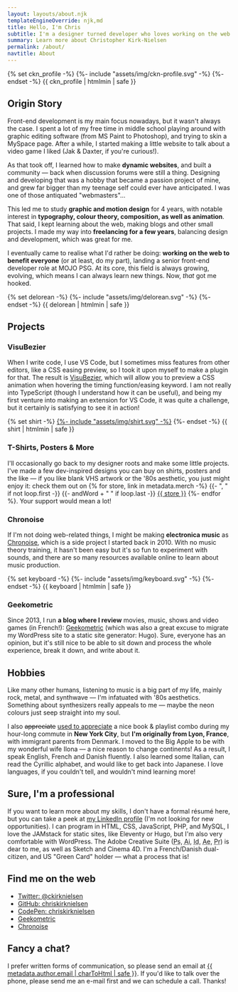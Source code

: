 ```yaml
---
layout: layouts/about.njk
templateEngineOverride: njk,md
title: Hello, I'm Chris
subtitle: I'm a designer turned developer who loves working on the web.
summary: Learn more about Christopher Kirk-Nielsen
permalink: /about/
navtitle: About
---
```


<div class="md_u-displayFlex u-flex--startBlock">
  <div class="about__profile u-floatLeft u-posRelative u-flex--shrink-0 u-marginBlock--double u-marginInlineEnd--double">
    {% set ckn_profile -%}
    {%- include "assets/img/ckn-profile.svg" -%}
    {%- endset -%}
    {{ ckn_profile | htmlmin | safe }}
  </div>

  <div class="u-flow">

  ## Origin Story

  Front-end development is my main focus nowadays, but it wasn't always the case. I spent a lot of my free time in middle school playing around with graphic editing software (from MS Paint to Photoshop), and trying to skin a MySpace page. After a while, I started making a little website to talk about a video game I liked (Jak & Daxter, if you're curious!).

  As that took off, I learned how to make **dynamic websites**, and built a community — back when discussion forums were still a thing. Designing and developing that was a hobby that became a passion project of mine, and grew far bigger than my teenage self could ever have anticipated. I was one of those antiquated "webmasters"…

  This led me to study **graphic and motion design** for 4 years, with notable interest in **typography, colour theory, composition, as well as animation**. That said, I kept learning about the web, making blogs and other small projects. I made my way into **freelancing for a few years**, balancing design and development, which was great for me.

  I eventually came to realise what I'd rather be doing: **working on the web to benefit everyone** (or at least, do my part), landing a senior front-end developer role at MOJO PSG. At its core, this field is always growing, evolving, which means I can always learn new things. Now, *that* got me <span data-about-action="hooked-delorean">hooked</span>.

  <div class="u-displayFlex u-flex--center u-floatClear">
    {% set delorean -%}
    {%- include "assets/img/delorean.svg" -%}
    {%- endset -%}
    {{ delorean | htmlmin | safe }}
  </div>
  </div>
</div>

## Projects

### VisuBezier

When I write code, I use VS Code, but I sometimes miss features from other editors, like a CSS easing preview, so I took it upon myself to make a plugin for that. The result is [VisuBezier](https://marketplace.visualstudio.com/items?itemName=chriskirknielsen.visubezier), which will allow you to preview a CSS animation when hovering the timing function/easing keyword. I am not really into TypeScript (though I understand how it can be useful), and being my first venture into making an extension for VS Code, it was quite a challenge, but it certainly is satisfying to see it in action!

<div class="u-floatRight u-marginBlockEnd u-marginInlineStart--double">
  {% set shirt -%}
  <a href="{{ metadata.merch.TeePublic }}" class="u-c--grey-min">{%- include "assets/img/shirt.svg" -%}</a>
  {%- endset -%}
  {{ shirt | htmlmin | safe }}
</div>

### T-Shirts, Posters & More

I'll occasionally go back to my designer roots and make some little projects. I've made a few dev-inspired designs you can buy on shirts, posters and the like — if you like blank VHS artwork or the '80s aesthetic, you just might enjoy it: check them out on {% for store, link in metadata.merch -%}
  {{- ", " if not loop.first -}}
  {{- andWord + " " if loop.last -}}
  <a href="{{ link }}">{{ store }}</a>
{%- endfor %}. Your support would mean a lot!

### Chronoise

If I'm not doing web-related things, I might be making **electronica music** as [Chronoise](https://chronoise.com), which is a side project I started back in 2010. With no music theory training, it hasn't been easy but it's so fun to experiment with sounds, and there are so many resources available online to learn about music production.

<div class="u-marginBlockEnd u-marginInline--auto u-displayFlex u-flex--center">
  {% set keyboard -%}
  {%- include "assets/img/keyboard.svg" -%}
  {%- endset -%}
  {{ keyboard | htmlmin | safe }}
</div>

### Geekometric

Since 2013, I run **a blog where I review** movies, music, shows and video games (in French!): [Geekometric](https://geekometric.com) (which was also a great excuse to migrate my WordPress site to a static site generator: Hugo). Sure, everyone has an opinion, but it's still nice to be able to sit down and process the whole experience, break it down, and write about it.

## Hobbies

Like many other humans, listening to music is a big part of my life, mainly rock, metal, and synthwave — I'm infatuated with '80s aesthetics. Something about synthesizers really appeals to me — maybe the neon colours just seep straight into my soul.

I also <del>appreciate</del> <ins>used to appreciate</ins> a nice book & playlist combo during my hour-long commute in **New York City**, but **I'm originally from Lyon, France**, with immigrant parents from Denmark. I moved to the Big Apple to be with my wonderful wife Ilona — a nice reason to change continents! As a result, I speak English, French and Danish fluently. I also learned some Italian, can read the Cyrillic alphabet, and would like to get back into Japanese. I love languages, if you couldn't tell, and wouldn't mind learning more!

## Sure, I'm a professional

If you want to learn more about my skills, I don't have a formal résumé here, but you can take a peek at [my LinkedIn profile](https://www.linkedin.com/in/chriskirknielsen/) (I'm not looking for new opportunities). I can program in HTML, CSS, JavaScript, PHP, and MySQL, I love the JAMstack for static sites, like Eleventy or Hugo, but I'm also very comfortable with WordPress. The Adobe Creative Suite (<abbr title="Photoshop">Ps</abbr>, <abbr title="Illustrator">Ai</abbr>, <abbr title="InDesign">Id</abbr>, <abbr title="After Effects">Ae</abbr>, <abbr title="Premiere Pro">Pr</abbr>) is dear to me, as well as Sketch and Cinema 4D. I'm a French/Danish dual-citizen, and US "Green Card" holder — what a process that is!

## Find me on the web

- [Twitter: @ckirknielsen](https://twitter.com/ckirknielsen)
- [GitHub: chriskirknielsen](https://github.com/chriskirknielsen)
- [CodePen: chriskirknielsen](https://codepen.io/chriskirknielsen)
- [Geekometric](https://geekometric.com)
- [Chronoise](https://chronoise.com)

## Fancy a chat?

I prefer written forms of communication, so please send an email at <a href="mailto:{{ metadata.author.email | charToHtml | safe }}">{{ metadata.author.email | charToHtml | safe }}</a>. If you'd like to talk over the phone, please send me an e-mail first and we can schedule a call. Thanks!